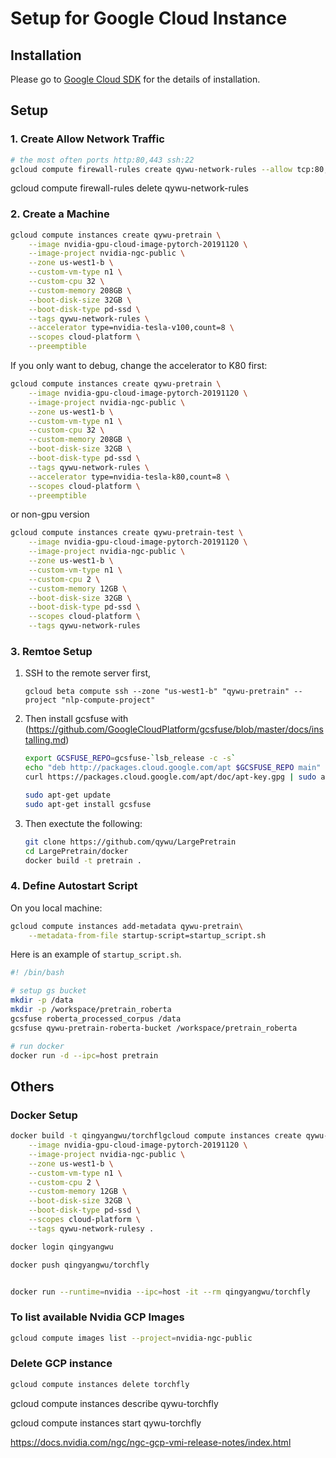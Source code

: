 <!-- 
```bash
gcloud compute instances create [INSTANCE_NAME] --preemptible
```

Handling preemption with a shutdown script might be a good solution.

https://cloud.google.com/compute/docs/instances/create-start-preemptible-instance

However, since our model size is often extremely large, the script might not finish before full shutdown. Therefore, we need other solutions.

https://cloud.google.com/compute/docs/instance-groups -->



# Setup for Google Cloud Instance

## Installation

Please go to [Google Cloud SDK](https://cloud.google.com/sdk/docs/downloads-apt-get?hl=tr) for the details of installation.

## Setup

### 1. Create Allow Network Traffic

```bash
# the most often ports http:80,443 ssh:22
gcloud compute firewall-rules create qywu-network-rules --allow tcp:80,tcp:443,tcp:22,tcp:8080,tcp:8888-8900,tcp:6006-7000
```

gcloud compute firewall-rules delete qywu-network-rules 

### 2. Create a Machine

```bash
gcloud compute instances create qywu-pretrain \
    --image nvidia-gpu-cloud-image-pytorch-20191120 \
    --image-project nvidia-ngc-public \
    --zone us-west1-b \
    --custom-vm-type n1 \
    --custom-cpu 32 \
    --custom-memory 208GB \
    --boot-disk-size 32GB \
    --boot-disk-type pd-ssd \
    --tags qywu-network-rules \
    --accelerator type=nvidia-tesla-v100,count=8 \
    --scopes cloud-platform \
    --preemptible 
```

If you only want to debug, change the accelerator to K80 first:

```bash
gcloud compute instances create qywu-pretrain \
    --image nvidia-gpu-cloud-image-pytorch-20191120 \
    --image-project nvidia-ngc-public \
    --zone us-west1-b \
    --custom-vm-type n1 \
    --custom-cpu 32 \
    --custom-memory 208GB \
    --boot-disk-size 32GB \
    --boot-disk-type pd-ssd \
    --tags qywu-network-rules \
    --accelerator type=nvidia-tesla-k80,count=8 \
    --scopes cloud-platform \
    --preemptible 
```

or non-gpu version

```bash
gcloud compute instances create qywu-pretrain-test \
    --image nvidia-gpu-cloud-image-pytorch-20191120 \
    --image-project nvidia-ngc-public \
    --zone us-west1-b \
    --custom-vm-type n1 \
    --custom-cpu 2 \
    --custom-memory 12GB \
    --boot-disk-size 32GB \
    --boot-disk-type pd-ssd \
    --scopes cloud-platform \
    --tags qywu-network-rules
```


### 3. Remtoe Setup

1. SSH to the remote server first, 
    ```
    gcloud beta compute ssh --zone "us-west1-b" "qywu-pretrain" --project "nlp-compute-project"
    ```

2. Then install gcsfuse with 
(https://github.com/GoogleCloudPlatform/gcsfuse/blob/master/docs/installing.md)

    ```bash
    export GCSFUSE_REPO=gcsfuse-`lsb_release -c -s`
    echo "deb http://packages.cloud.google.com/apt $GCSFUSE_REPO main" | sudo tee /etc/apt/sources.list.d/gcsfuse.list
    curl https://packages.cloud.google.com/apt/doc/apt-key.gpg | sudo apt-key add -

    sudo apt-get update
    sudo apt-get install gcsfuse
    ```



3. Then exectute the following:

    ```bash
    git clone https://github.com/qywu/LargePretrain
    cd LargePretrain/docker
    docker build -t pretrain .
    ```

### 4. Define Autostart Script

On you local machine:

```bash
gcloud compute instances add-metadata qywu-pretrain\
    --metadata-from-file startup-script=startup_script.sh
```

Here is an example of `startup_script.sh`.

```bash
#! /bin/bash

# setup gs bucket
mkdir -p /data
mkdir -p /workspace/pretrain_roberta
gcsfuse roberta_processed_corpus /data
gcsfuse qywu-pretrain-roberta-bucket /workspace/pretrain_roberta

# run docker
docker run -d --ipc=host pretrain
```


## Others

### Docker Setup
```bash
docker build -t qingyangwu/torchflgcloud compute instances create qywu-pretrain-test2 \
    --image nvidia-gpu-cloud-image-pytorch-20191120 \
    --image-project nvidia-ngc-public \
    --zone us-west1-b \
    --custom-vm-type n1 \
    --custom-cpu 2 \
    --custom-memory 12GB \
    --boot-disk-size 32GB \
    --boot-disk-type pd-ssd \
    --scopes cloud-platform \
    --tags qywu-network-rulesy .

docker login qingyangwu

docker push qingyangwu/torchfly
```

```bash

docker run --runtime=nvidia --ipc=host -it --rm qingyangwu/torchfly

```



### To list available Nvidia GCP Images

```bash
gcloud compute images list --project=nvidia-ngc-public
```


### Delete GCP instance

```bash
gcloud compute instances delete torchfly
```


gcloud compute instances describe qywu-torchfly

gcloud compute instances start qywu-torchfly


https://docs.nvidia.com/ngc/ngc-gcp-vmi-release-notes/index.html